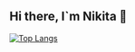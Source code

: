 ## Hi there, I`m Nikita 👋

[![Top Langs](https://github-readme-stats.vercel.app/api/top-langs/?username=anuraghazra&layout=compact)](https://github.com/dgt4l/github-readme-stats)
